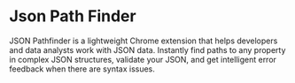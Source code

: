 # Json Path Finder
 JSON Pathfinder is a lightweight Chrome extension that helps developers and data analysts work with JSON data. Instantly find paths to any property in complex JSON structures, validate your JSON, and get intelligent error feedback when there are syntax issues.
